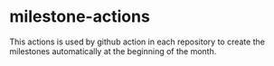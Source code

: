 # milestone-actions
This actions is used by github action in each repository to create the milestones automatically at the beginning of the month.
